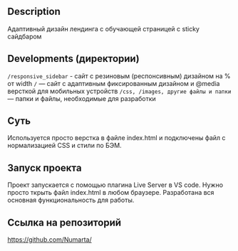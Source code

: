 ## Description

Адаптивный дизайн лендинга с обучающей страницей с sticky сайдбаром

## Developments (директории)

`/responsive_sidebar` - сайт с резиновым (респонсивным) дизайном на % от width
`/` — сайт с адаптивным фиксированным дизайном и @media версткой для мобильных устройств
`/css, /images, другие файлы и папки` — папки и файлы, необходимые для разработки

## Суть

Используется просто верстка в файле index.html и подключены файл с нормализацией CSS и стили по БЭМ.

## Запуск проекта

Проект запускается с помощью плагина Live Server в VS code. Нужно просто ткрыть файл index.html в любом браузере.
Разработана вся основная функциональность для работы.

## Ссылка на репозиторий

https://github.com/Numarta/